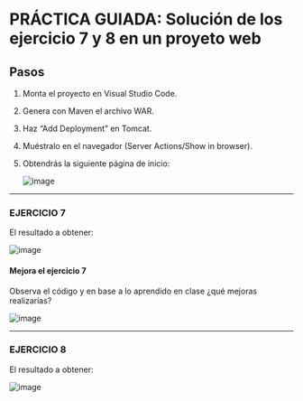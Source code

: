 # PRÁCTICA GUIADA: Solución de los ejercicio 7 y 8 en un proyeto web

## Pasos 
1. Monta el proyecto en Visual Studio Code.
2. Genera con Maven el archivo WAR.
3. Haz “Add Deployment” en Tomcat.
4. Muéstralo en el navegador (Server Actions/Show in browser).
5. Obtendrás la siguiente página de inicio:

   ![image](https://github.com/profeMelola/Programacion-07-2023-24/assets/91023374/3e8658c1-e57a-4b4b-a1e2-256e281ddd6d)

___
### EJERCICIO 7

El resultado a obtener:

![image](https://github.com/profeMelola/Programacion-07-2023-24/assets/91023374/acc31847-4d08-4ae9-adee-7c45c35d1734)

#### Mejora el ejercicio 7

Observa el código y en base a lo aprendido en clase ¿qué mejoras realizarías?

![image](https://github.com/profeMelola/Programacion-07-2023-24/assets/91023374/277256c9-bccd-486f-8c79-3a7ba49f61c9)

___
### EJERCICIO 8

El resultado a obtener:

![image](https://github.com/profeMelola/Programacion-07-2023-24/assets/91023374/1c3fa392-ec54-47bd-accc-cc70791cfc36)




